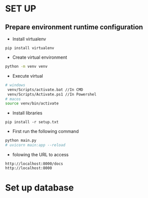 # SET UP
## Prepare environment runtime configuration
- Install virtualenv
```
pip install virtualenv
```
- Create virtual environment
```bash
python -m venv venv
```
- Execute virtual
```bash
# windows
 venv/Scripts/activate.bat //In CMD
 venv/Scripts/Activate.ps1 //In Powershel
# macos
source venv/bin/activate
```
- Install libraries
```
pip install -r setup.txt
```
- First run the following command
```bash
python main.py
# uvicorn main:app --reload
```
- folowing the URL to access
```
http://localhost:8000/docs
http://localhost:8000
```

# Set up database